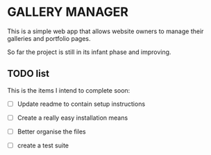 # GALLERY MANAGER #
This is a simple web app that allows website owners to manage
their galleries and portfolio pages.

So far the project is still in its infant phase and improving.

## TODO list ##
This is the items I intend to complete soon:
- [ ] Update readme to contain setup instructions
- [ ] Create a really easy installation means
- [ ] Better organise the files
- [ ] create a test suite



